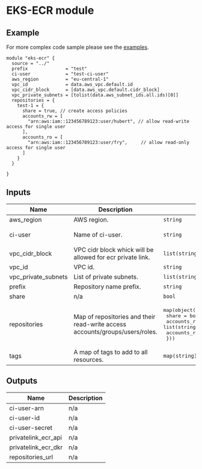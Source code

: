 # EKS-ECR module

## Example

For more complex code sample please see the [examples](examples).

```hcl-terraform
module "eks-ecr" {
  source = "../"
  prefix              = "test" 
  ci-user             = "test-ci-user"
  aws_region          = "eu-central-1"
  vpc_id              = data.aws_vpc.default.id
  vpc_cidr_block      = [data.aws_vpc.default.cidr_block]
  vpc_private_subnets = [tolist(data.aws_subnet_ids.all.ids)[0]]
  repositories = {
    test-1 = {
      share = true, // create access policies
      accounts_rw = [
        "arn:aws:iam::123456789123:user/hubert", // allow read-write access for single user
      ],
      accounts_ro = [
        "arn:aws:iam::123456789123:user/fry",     // allow read-only access for single user
      ]
    }
  }
  
}

```

## Inputs

| Name | Description | Type | Default | Required |
|------|-------------|------|---------|:--------:|
| aws\_region | AWS region. | `string` | n/a | yes |
| ci-user | Name of ci-user. | `string` | `"tf-ci-user"` | no |
| vpc\_cidr\_block | VPC cidr block whick will be allowed for ecr private link. | `list(string)` | n/a | yes |
| vpc\_id | VPC id. | `string` | n/a | yes |
| vpc\_private\_subnets | List of private subnets. | `list(string)` | n/a | yes |
| prefix | Repository name prefix. | `string` | `""` | no |
| share | n/a | `bool` | `false` | no |
| repositories | Map of repositories and their read-write access accounts/groups/users/roles. | <pre>map(object({<br>    share    = bool<br>    accounts_rw = list(string)<br>    accounts_ro = list(string)<br>  }))</pre> | n/a | yes |
| tags | A map of tags to add to all resources. | `map(string)` | `{}` | no |

## Outputs

| Name | Description |
|------|-------------|
| ci-user-arn | n/a |
| ci-user-id | n/a |
| ci-user-secret | n/a |
| privatelink\_ecr\_api | n/a |
| privatelink\_ecr\_dkr | n/a |
| repositories\_url | n/a |
